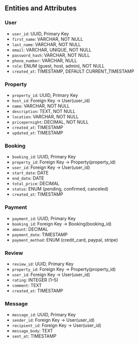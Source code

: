 ## Entities and Attributes

### User
- `user_id`: UUID, Primary Key
- `first_name`: VARCHAR, NOT NULL
- `last_name`: VARCHAR, NOT NULL
- `email`: VARCHAR, UNIQUE, NOT NULL
- `password_hash`: VARCHAR, NOT NULL
- `phone_number`: VARCHAR, NULL
- `role`: ENUM (guest, host, admin), NOT NULL
- `created_at`: TIMESTAMP, DEFAULT CURRENT_TIMESTAMP

### Property
- `property_id`: UUID, Primary Key
- `host_id`: Foreign Key → User(user_id)
- `name`: VARCHAR, NOT NULL
- `description`: TEXT, NOT NULL
- `location`: VARCHAR, NOT NULL
- `pricepernight`: DECIMAL, NOT NULL
- `created_at`: TIMESTAMP
- `updated_at`: TIMESTAMP

### Booking
- `booking_id`: UUID, Primary Key
- `property_id`: Foreign Key → Property(property_id)
- `user_id`: Foreign Key → User(user_id)
- `start_date`: DATE
- `end_date`: DATE
- `total_price`: DECIMAL
- `status`: ENUM (pending, confirmed, canceled)
- `created_at`: TIMESTAMP

### Payment
- `payment_id`: UUID, Primary Key
- `booking_id`: Foreign Key → Booking(booking_id)
- `amount`: DECIMAL
- `payment_date`: TIMESTAMP
- `payment_method`: ENUM (credit_card, paypal, stripe)

### Review
- `review_id`: UUID, Primary Key
- `property_id`: Foreign Key → Property(property_id)
- `user_id`: Foreign Key → User(user_id)
- `rating`: INTEGER (1–5)
- `comment`: TEXT
- `created_at`: TIMESTAMP

### Message
- `message_id`: UUID, Primary Key
- `sender_id`: Foreign Key → User(user_id)
- `recipient_id`: Foreign Key → User(user_id)
- `message_body`: TEXT
- `sent_at`: TIMESTAMP
